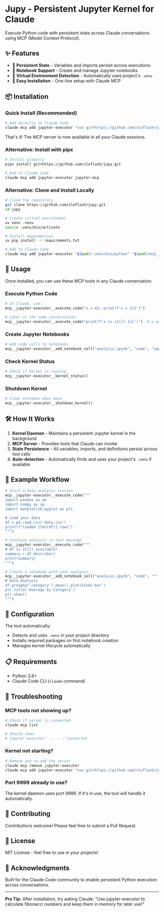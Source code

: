 # Jupy - Persistent Jupyter Kernel for Claude

Execute Python code with persistent state across Claude conversations using MCP (Model Context Protocol).

## ✨ Features

- 🔄 **Persistent State** - Variables and imports persist across executions
- 📓 **Notebook Support** - Create and manage Jupyter notebooks
- 🐍 **Virtual Environment Detection** - Automatically uses project's `.venv`
- 🚀 **Easy Installation** - One-line setup with Claude MCP

## 📦 Installation

### Quick Install (Recommended)

```bash
# Add directly to Claude Code
claude mcp add jupyter-executor "uvx git+https://github.com/sloflash/jupy.git"
```

That's it! The MCP server is now available in all your Claude sessions.

### Alternative: Install with pipx

```bash
# Install globally
pipx install git+https://github.com/sloflash/jupy.git

# Add to Claude Code
claude mcp add jupyter-executor jupyter-mcp
```

### Alternative: Clone and Install Locally

```bash
# Clone the repository
git clone https://github.com/sloflash/jupy.git
cd jupy

# Create virtual environment
uv venv .venv
source .venv/bin/activate

# Install dependencies
uv pip install -r requirements.txt

# Add to Claude Code
claude mcp add jupyter-executor "$(pwd)/.venv/bin/python" "$(pwd)/mcp_jupyter_server_fast.py"
```

## 🎯 Usage

Once installed, you can use these MCP tools in any Claude conversation:

### Execute Python Code

```python
# In Claude, use:
mcp__jupyter-executor__execute_code("x = 42; print(f'x = {x}')")

# Later in the same conversation:
mcp__jupyter-executor__execute_code("print(f'x is still {x}')")  # x persists!
```

### Create Jupyter Notebooks

```python
# Add code cells to notebooks
mcp__jupyter-executor__add_notebook_cell("analysis.ipynb", "code", "import pandas as pd")
```

### Check Kernel Status

```python
# Check if kernel is running
mcp__jupyter-executor__kernel_status()
```

### Shutdown Kernel

```python
# Clean shutdown when done
mcp__jupyter-executor__shutdown_kernel()
```

## 🛠️ How It Works

1. **Kernel Daemon** - Maintains a persistent Jupyter kernel in the background
2. **MCP Server** - Provides tools that Claude can invoke
3. **State Persistence** - All variables, imports, and definitions persist across tool calls
4. **Auto-detection** - Automatically finds and uses your project's `.venv` if available

## 📝 Example Workflow

```python
# Start a data analysis session
mcp__jupyter-executor__execute_code("""
import pandas as pd
import numpy as np
import matplotlib.pyplot as plt

# Load your data
df = pd.read_csv('data.csv')
print(f"Loaded {len(df)} rows")
""")

# Continue analysis in next message
mcp__jupyter-executor__execute_code("""
# df is still available!
summary = df.describe()
print(summary)
""")

# Create a notebook with your analysis
mcp__jupyter-executor__add_notebook_cell("analysis.ipynb", "code", """
# Data Analysis
df.groupby('category').mean().plot(kind='bar')
plt.title('Average by Category')
plt.show()
""")
```

## 🔧 Configuration

The tool automatically:
- Detects and uses `.venv` in your project directory
- Installs required packages on first notebook creation
- Manages kernel lifecycle automatically

## 📋 Requirements

- Python 3.8+
- Claude Code CLI (`claude` command)

## 🐛 Troubleshooting

### MCP tools not showing up?
```bash
# Check if server is connected
claude mcp list

# Should show:
# jupyter-executor: ... - ✓ Connected
```

### Kernel not starting?
```bash
# Remove and re-add the server
claude mcp remove jupyter-executor
claude mcp add jupyter-executor "uvx git+https://github.com/sloflash/jupy.git"
```

### Port 9999 already in use?
The kernel daemon uses port 9999. If it's in use, the tool will handle it automatically.

## 🤝 Contributing

Contributions welcome! Please feel free to submit a Pull Request.

## 📄 License

MIT License - feel free to use in your projects!

## 🙏 Acknowledgments

Built for the Claude Code community to enable persistent Python execution across conversations.

---

**Pro Tip:** After installation, try asking Claude: "Use jupyter-executor to calculate fibonacci numbers and keep them in memory for later use!"